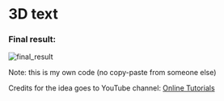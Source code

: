 <h1>3D text</h1>
<h3>Final result:</h3>

![final_result](https://user-images.githubusercontent.com/31028022/49542364-1398a880-f8de-11e8-9bda-89d451dca83e.png)


Note: this is my own code (no copy-paste from someone else)

Credits for the idea goes to YouTube channel: <a href="https://www.youtube.com/channel/UCbwXnUipZsLfUckBPsC7Jog"           target="_blank">Online Tutorials</a>
